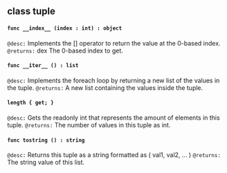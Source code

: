 ## class tuple

#### ```func __index__ (index : int) : object```


```@desc:``` Implements the [] operator to return the value at the 0-based index.
```@returns:``` dex The 0-based index to get.

#### ```func __iter__ () : list```


```@desc:``` Implements the foreach loop by returning a new list of the values in the tuple.
```@returns:``` A new list containing the values inside the tuple.

#### ```length { get; }```


```@desc:``` Gets the readonly int that represents the amount of elements in this tuple.
```@returns:``` The number of values in this tuple as int.

#### ```func tostring () : string```


```@desc:``` Returns this tuple as a string formatted as ( val1, val2, ... )
```@returns:``` The string value of this list.


